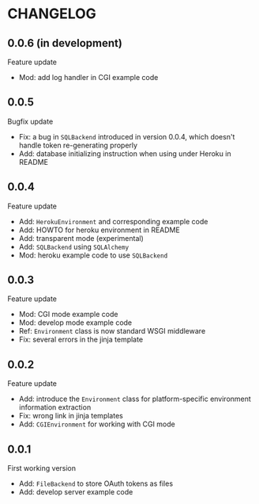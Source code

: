 CHANGELOG
=========

## 0.0.6 (in development)

Feature update

* Mod: add log handler in CGI example code

## 0.0.5

Bugfix update

* Fix: a bug in `SQLBackend` introduced in version 0.0.4, which doesn't
  handle token re-generating properly
* Add: database initializing instruction when using under Heroku in README

## 0.0.4

Feature update

* Add: `HerokuEnvironment` and corresponding example code
* Add: HOWTO for heroku environment in README
* Add: transparent mode (experimental)
* Add: `SQLBackend` using `SQLAlchemy`
* Mod: heroku example code to use `SQLBackend`


## 0.0.3

Feature update

* Mod: CGI mode example code
* Mod: develop mode example code
* Ref: `Environment` class is now standard WSGI middleware
* Fix: several errors in the jinja template

## 0.0.2

Feature update

* Add: introduce the `Environment` class for platform-specific
  environment information extraction
* Fix: wrong link in jinja templates
* Add: `CGIEnvironment` for working with CGI mode

## 0.0.1

First working version

* Add: `FileBackend` to store OAuth tokens as files
* Add: develop server example code
